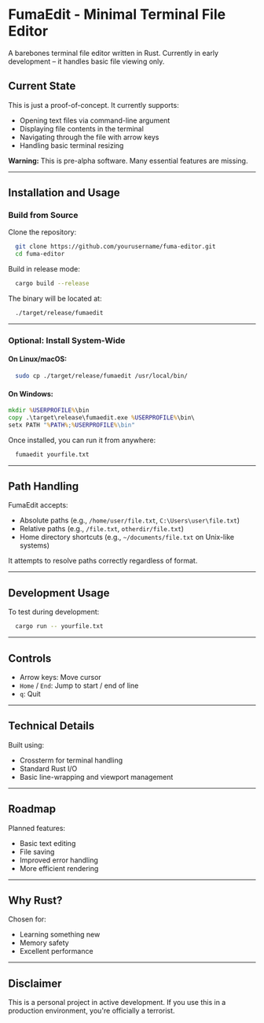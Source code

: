 ﻿# FumaEdit - Minimal Terminal File Editor

A barebones terminal file editor written in Rust. Currently in early development – it handles basic file viewing only.

## Current State

This is just a proof-of-concept. It currently supports:

- Opening text files via command-line argument
- Displaying file contents in the terminal
- Navigating through the file with arrow keys
- Handling basic terminal resizing

**Warning:** This is pre-alpha software. Many essential features are missing.

---

## Installation and Usage

### Build from Source

Clone the repository:

```bash
  git clone https://github.com/yourusername/fuma-editor.git  
  cd fuma-editor
```

Build in release mode:

```bash
  cargo build --release
```

The binary will be located at:

```bash
  ./target/release/fumaedit
```

---

### Optional: Install System-Wide

#### On Linux/macOS:

```bash
  sudo cp ./target/release/fumaedit /usr/local/bin/
```

#### On Windows:

```cmd
mkdir %USERPROFILE%\bin
copy .\target\release\fumaedit.exe %USERPROFILE%\bin\
setx PATH "%PATH%;%USERPROFILE%\bin"
```

Once installed, you can run it from anywhere:

```bash
  fumaedit yourfile.txt
```

---

## Path Handling

FumaEdit accepts:

- Absolute paths (e.g., `/home/user/file.txt`, `C:\Users\user\file.txt`)
- Relative paths (e.g., `/file.txt`, `otherdir/file.txt`)
- Home directory shortcuts (e.g., `~/documents/file.txt` on Unix-like systems)

It attempts to resolve paths correctly regardless of format.

---

## Development Usage

To test during development:

```bash
  cargo run -- yourfile.txt
```

---

## Controls

- Arrow keys: Move cursor
- `Home` / `End`: Jump to start / end of line
- `q`: Quit

---

## Technical Details

Built using:

- Crossterm for terminal handling
- Standard Rust I/O
- Basic line-wrapping and viewport management

---

## Roadmap

Planned features:

- Basic text editing
- File saving
- Improved error handling
- More efficient rendering

---

## Why Rust?

Chosen for:

- Learning something new
- Memory safety
- Excellent performance

---

## Disclaimer

This is a personal project in active development. If you use this in a production environment, you're officially a terrorist.
